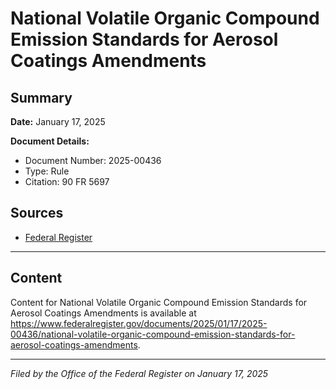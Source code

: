 # National Volatile Organic Compound Emission Standards for Aerosol Coatings Amendments

## Summary

**Date:** January 17, 2025

**Document Details:**
- Document Number: 2025-00436
- Type: Rule
- Citation: 90 FR 5697

## Sources
- [Federal Register](https://www.federalregister.gov/documents/2025/01/17/2025-00436/national-volatile-organic-compound-emission-standards-for-aerosol-coatings-amendments)

---

## Content

Content for National Volatile Organic Compound Emission Standards for Aerosol Coatings Amendments is available at https://www.federalregister.gov/documents/2025/01/17/2025-00436/national-volatile-organic-compound-emission-standards-for-aerosol-coatings-amendments.

---

*Filed by the Office of the Federal Register on January 17, 2025*
